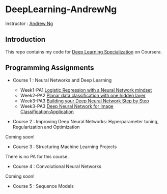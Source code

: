 # DeepLearning-AndrewNg

Instructor : [Andrew Ng](http://www.andrewng.org)

## Introduction
This repo contains my code for [Deep Learning Specialization](https://www.coursera.org/specializations/deep-learning) on Coursera.

## Programming Assignments
* Course 1 : Neural Networks and Deep Learning
  * Week1-PA1 [Logistic Regression with a Neural Network mindset](https://github.com/WxxShirley/DeepLearning-AndrewNg/blob/master/C1LogisticRegression_withNN.py)
  * Week2-PA2 [Planar data classification with one hidden layer](https://github.com/WxxShirley/DeepLearning-AndrewNg/blob/master/C1Classification1hiddenLayer.py)
  * Week3-PA3 [Building your Deep Neural Network Step by Step](https://github.com/WxxShirley/DeepLearning-AndrewNg/blob/master/C1BuildNN_StepByStep.py)
  * Week3-PA3 [Deep Neural Network for Image Classification:Application](https://github.com/WxxShirley/DeepLearning-AndrewNg/blob/master/C1DeepNN-Application.py)
  
 * Course 2 : Improving Deep Neural Networks: Hyperparameter tuning, Regularization and Optimization
 
 Coming soon!
 
 * Course 3 : Structuring Machine Learning Projects
 
 There is no PA for this course. 
 
 * Course 4 : Convolutional Neural Networks
  
 Coming soon!
 
 * Course 5 : Sequence Models
